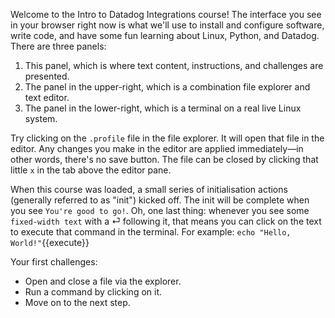 Welcome to the Intro to Datadog Integrations course! The interface you see in your browser right now is what we'll use to install and configure software, write code, and have some fun learning about Linux, Python, and Datadog. There are three panels:
1. This panel, which is where text content, instructions, and challenges are presented.
1. The panel in the upper-right, which is a combination file explorer and text editor.
1. The panel in the lower-right, which is a terminal on a real live Linux system.

Try clicking on the `.profile` file in the file explorer. It will open that file in the editor. Any changes you make in the editor are applied immediately—in other words, there's no save button. The file can be closed by clicking that little `x` in the tab above the editor pane.

When this course was loaded, a small series of initialisation actions (generally referred to as "init") kicked off. The init will be complete when you see `You're good to go!`. Oh, one last thing: whenever you see some `fixed-width text` with a ⏎ following it, that means you can click on the text to execute that command in the terminal. For example: `echo "Hello, World!"`{{execute}}

Your first challenges:
- Open and close a file via the explorer.
- Run a command by clicking on it.
- Move on to the next step.
